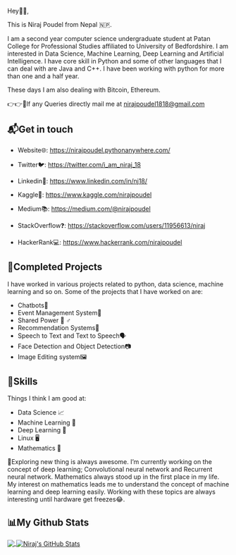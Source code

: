 
<!--
**nirajpoudel18/nirajpoudel18** is a ✨ _special_ ✨ repository because its `README.md` (this file) appears on your GitHub profile.





Here are some ideas to get you started:

- 🔭 I’m currently working on ...
- 🌱 I’m currently learning ...
- 👯 I’m looking to collaborate on ...
- 🤔 I’m looking for help with ...
- 💬 Ask me about ...
- 📫 How to reach me: ...
- 😄 Pronouns: ...
- ⚡ Fun fact: ...
-->
Hey👋🏻,

This is Niraj Poudel from Nepal 🇳🇵.

I am a second year computer science undergraduate student at Patan College for Professional Studies affiliated to University of Bedfordshire. I am interested in Data Science, Machine Learning, Deep Learning and Artificial Intelligence. I have core skill in Python and some of other languages that I can deal with are Java and C++. I have been working with python for more than one and a half year.

These days I am also dealing with Bitcoin, Ethereum.

👉👉📧If any Queries directly mail me at nirajpoudel1818@gmail.com

## 📬Get in touch

* Website🌐: https://nirajpoudel.pythonanywhere.com/

* Twitter🐦: https://twitter.com/i_am_niraj_18

* Linkedin💼: https://www.linkedin.com/in/nj18/

* Kaggle📙: https://www.kaggle.com/nirajpoudel

* Medium📚: https://medium.com/@nirajpoudel

* StackOverflow❓: https://stackoverflow.com/users/11956613/niraj

* HackerRank💻: https://www.hackerrank.com/nirajpoudel

## 🚧Completed Projects

I have worked in various projects related to python, data science, machine learning and so on. Some of the projects that I have worked on are:
* Chatbots🤖
* Event Management System📅
* Shared Power 💁 ♂
* Recommendation Systems📖
* Speech to Text and Text to Speech🗣️
* Face Detection and Object Detection📷
* Image Editing system🖼️

## 🤹Skills

Things I think I am good at:

* Data Science 📈
* Machine Learning 🎰
* Deep Learning 🧠
* Linux 🖥️
* Mathematics 🧮


🔭Exploring new thing is always awesome. I’m currently working on the concept of deep learning; Convolutional neural network and Recurrent neural network. Mathematics always stood up in the first place in my life. My interest on mathematics leads me to understand the concept of machine learning and deep learning easily. Working with these topics are always interesting until hardware get freezes😂.



## 📊My Github Stats

<a href="https://github.com/nirajpoudel18/nirajpoudel18">
  <img align="center" src="https://github-readme-stats.vercel.app/api/top-langs/?username=nirajpoudel18&title_color=ffffff&text_color=c9cacc&icon_color=2bbc8a&bg_color=1d1f21" />
</a>

<a href="https://github.com/nirajpoudel18/nirajpoudel18">
  <img align="center" src="https://github-readme-stats.vercel.app/api?username=nirajpoudel18&show_icons=true&line_height=27&count_private=true&title_color=ffffff&text_color=c9cacc&icon_color=2bbc8a&bg_color=1d1f21" alt="Niraj's GitHub Stats" />
</a>



